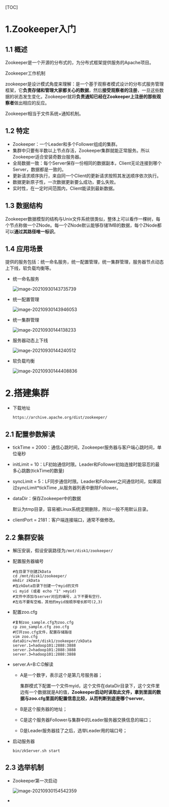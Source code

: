 [TOC]

# 1.Zookeeper入门

## 1.1 概述

Zookeeper是一个开源的分布式的，为分布式框架提供服务的Apache项目。

Zookeeper工作机制

zookeeper是设计模式角度来理解：是一个基于观察者模式设计的分布式服务管理框架，它**负责存储和管理大家都关心的数据**，然后**接受观察者的注册**，一旦这些数据的状态发生变化，Zookeeper就将**负责通知已经在Zookeeper上注册的那些观察者**做出相应的反应。

Zookeeper相当于文件系统+通知机制。

## 1.2 特定

- Zookeeper：一个Leader和多个Follower组成的集群。
- 集群中只要有半数以上节点存活，Zookeeper集群就能正常服务。所以Zookeeper适合安装奇数台服务器。
- 全局数据一致：每个Server保存一份相同的数据副本，Client无论连接到哪个Server，数据都是一致的。
- 更新请求顺序执行，来自同一个Client的更新请求按照其发送顺序依次执行。
- 数据更新原子性，一次数据更新要么成功，要么失败。
- 实时性，在一定时间范围内，Client能读到最新数据。

## 1.3 数据结构

Zookeeper数据模型的结构与Unix文件系统很类似，整体上可以看作一棵树，每个节点称做一个ZNode。每一个ZNode默认能够存储1MB的数据，每个ZNode都可以**通过其路径唯一标识**。

## 1.4 应用场景

提供的服务包括：统一命名服务，统一配置管理，统一集群管理，服务器节点动态上下线，软负载均衡等。

- 统一命名服务

  ![image-20210930143735739](zookeeper.assets/image-20210930143735739.png)

- 统一配置管理

  ![image-20210930143946053](zookeeper.assets/image-20210930143946053.png)

- 统一集群管理

  ![image-20210930144138233](zookeeper.assets/image-20210930144138233.png)

- 服务器动态上下线

  ![image-20210930144240512](zookeeper.assets/image-20210930144240512.png)

- 软负载均衡

  ![image-20210930144408836](zookeeper.assets/image-20210930144408836.png)




# 2.搭建集群

- 下载地址

  `https://archive.apache.org/dist/zookeeper/`

## 2.1 配置参数解读

- tickTime = 2000：通信心跳时间，Zookeeper服务器与客户端心跳时间，单位毫秒

- initLimit = 10：LF初始通信时限。Leader和Follower初始连接时能容忍的最多心跳数(tickTime的数量)

- syncLimit = 5：LF同步通信时限。Leader和Follower之间通信时间，如果超过syncLimit*tickTime ,从服务器列表中删除Follower。

- dataDir：保存Zookeeper中的数据

  默认为tmp目录，容易被Linux系统定期删除，所以一般不用默认目录。

- clientPort = 2181：客户端连接端口，通常不做修改。

## 2.2 集群安装

- 解压安装，假设安装路径为`/mnt/disk1/zookeeper/`

- 配置服务器编号

  ```shell
  #在目录下创建ZkData
  cd /mnt/disk1/zookeeper/
  mkdir zkData
  #在zkData目录下创建一个myid的文件
  vi myid (或者 echo "1" >myid)
  #文件中添加与server对应的编号，上下不要有空行，
  #左右不要有空格，其他的myid按顺序增长即可(2,3)
  ```

- 配置zoo.cfg

  ```shell
  #复制zoo_sample.cfg为zoo.cfg
  cp zoo_sample.cfg zoo.cfg
  #打开zoo.cfg文件，配置存储路径
  vim zoo.cfg
  dataDir=/mnt/disk1/zookeeper/zkData
  server.1=hadoop101:2888:3888
  server.2=hadoop101:2888:3888
  server.3=hadoop101:2888:3888
  ```

- server.A=B:C:D解读

  - A是一个数字，表示这个是第几号服务器；

    集群模式下配置一个文件myid，这个文件在dataDir目录下，这个文件里边有一个数据就是A的值，**Zookeeper启动时读取此文件，拿到里面的数据与zoo.cfg里面的配置信息比较，从而判断到底是哪个server**。

  - B是这个服务器的地址；

  - C是这个服务器Follower与集群中的Leader服务器交换信息的端口；

  - D是Leader服务器挂了之后，选举Leader用的端口号；

- 启动服务器

  ```shell
  bin/zkServer.sh start
  ```

## 2.3 选举机制

- Zookeeper第一次启动

  ![image-20210930154542359](zookeeper.assets/image-20210930154542359.png)

- 

